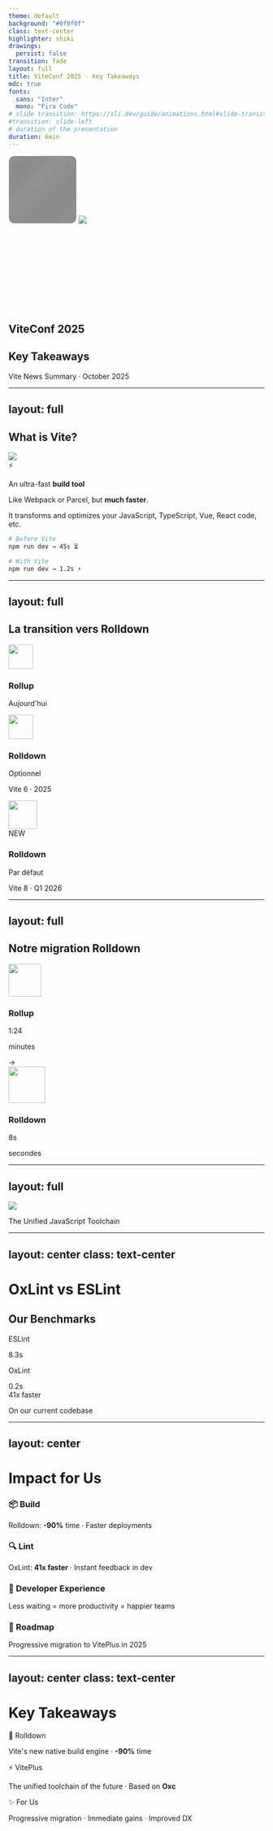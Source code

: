 ```yaml
---
theme: default
background: "#0f0f0f"
class: text-center
highlighter: shiki
drawings:
  persist: false
transition: fade
layout: full
title: ViteConf 2025 - Key Takeaways
mdc: true
fonts:
  sans: "Inter"
  mono: "Fira Code"
# slide transition: https://sli.dev/guide/animations.html#slide-transitions
#transition: slide-left
# duration of the presentation
duration: 6min
---
```


<div class="relative flex items-center justify-center" style="height: 300px;">
  <div class="absolute top--20 right-0 w-128 h-128 opacity-70" style="background: radial-gradient(circle at center, #00d4ff, #0ea5e9 30%, transparent 65%); filter: blur(80px);"></div>
  <div class="absolute bottom--20 left-0 w-128 h-128 opacity-70" style="background: radial-gradient(circle at center, #bd34fe, #7a23a1 30%, transparent 65%); filter: blur(80px);"></div>
  <div class="relative">
    <svg width="134" height="134" viewBox="0 0 134 134" fill="none" xmlns="http://www.w3.org/2000/svg" data-v-d1354460=""><g data-v-d1354460=""><rect class="vite-chip__background" x="1" y="1" width="132" height="132" rx="10" fill="black" fill-opacity="0.3" data-v-d1354460=""></rect><rect class="vite-chip__highlight" x="1" y="1" width="132" height="132" rx="10" fill="url(#linear-vite-chip-highlight)" fill-opacity="0.1" data-v-d1354460=""></rect><rect x="1" y="1" width="132" height="132" rx="10" stroke="#111111" stroke-opacity="0.2" stroke-width="1" data-v-d1354460=""></rect></g><g opacity="0.6" data-v-d1354460=""><rect x="1" y="1" width="132" height="132" rx="10" fill="#1E1E1E" fill-opacity="0.4" data-v-d1354460=""></rect><rect x="1" y="1" width="132" height="132" rx="10" stroke="url(#radial-edge)" stroke-width="1.15417" data-v-d1354460=""></rect><rect x="1" y="1" width="132" height="132" rx="10" stroke="url(#radial-edge-2)" stroke-opacity="0.1" stroke-width="1.15417" data-v-d1354460=""></rect></g><defs data-v-d1354460=""><linearGradient id="linear-vite-chip-highlight" x1="6.92498" y1="15.5812" x2="113.685" y2="116.571" gradientUnits="userSpaceOnUse" data-v-d1354460=""><stop offset="0" stop-opacity="0" data-v-d1354460=""></stop><stop offset="0.37" stop-color="white" data-v-d1354460=""></stop><stop offset="1" stop-opacity="0" data-v-d1354460=""></stop></linearGradient><radialGradient id="radial-edge" cx="0" cy="0" r="1" gradientUnits="userSpaceOnUse" gradientTransform="translate(95.2187 56.5541) rotate(110.653) scale(80.173)" data-v-d1354460=""><stop offset="0" stop-color="white" data-v-d1354460=""></stop><stop offset="1" stop-opacity="0" data-v-d1354460=""></stop></radialGradient><radialGradient id="radial-edge-2" cx="0" cy="0" r="1" gradientUnits="userSpaceOnUse" gradientTransform="translate(8.65624 122.919) rotate(-21.5713) scale(80.0504)" data-v-d1354460=""><stop offset="0" stop-color="white" data-v-d1354460=""></stop><stop offset="1" stop-opacity="0" data-v-d1354460=""></stop></radialGradient></defs></svg>
    <img class="absolute top-6 left-7 w-20" src="./public/assets/vite-logo.svg" />
  </div>
</div>
<h2 class="mt--8">ViteConf 2025</h2>

## Key Takeaways

<div class="opacity-70 text-sm mt-8">
Vite News Summary · October 2025
</div>

<!--
**SPEAKER NOTES - Slide 1 (30s)**

Hello everyone! Three weeks ago, I had the opportunity to attend ViteConf.

For those unfamiliar with Vite, I'll quickly explain what it is, then we'll look at the major announcements that will impact how we develop in the coming months.
-->

---
layout: full
---

<div 
  class="transition transition-500 mt-20 text-center scale-200"
  :class="$clicks > 0 && 'translate-x--90 scale-80 op80'"
>
    <h2>What is Vite?</h2>
</div>

<div class="grid grid-cols-2 gap-12 mt-12 items-center">
  <div class="text-left space-y-4">
    <div v-click="1" class="flex items-start gap-4">
      <img class="absolute right-0 top-0" src="./public/assets/fg.webp" />
      <div class="flex items-center gap-4 mt--4">
        <div class="text-4xl font-bold bg-gradient-to-r from-violet-400 to-yellow-400 bg-clip-text text-transparent">
          ⚡️
        </div>
        <p class="text-xl opacity-90 w-100">An ultra-fast <strong>build tool</strong></p>
      </div>
    </div>
  </div>

  <div class="text-left space-y-4">
    <div v-click="2" class="text-lg opacity-80 leading-relaxed">
      <p>Like Webpack or Parcel, but <strong>much faster</strong>.</p>
    </div>
    <div v-click="3" class="text-lg opacity-80 leading-relaxed">
      <p>It transforms and optimizes your JavaScript, TypeScript, Vue, React code, etc.</p>
    </div>
  </div>
</div>

<div v-click="4" class="text-left">

```bash
# Before Vite
npm run dev → 45s ⏳

# With Vite
npm run dev → 1.2s ⚡️
```

</div>

<!--
**SPEAKER NOTES - Slide 2 (30s)**

So Vite, to put it simply: it's a build tool.

You know, the tools that take your source code and transform it to work in the browser. Like Webpack that some of you may know.

The difference? Vite is MUCH faster.

Concretely: where a project took 45 seconds to start in development, with Vite it's 1 second.

This speed is what made it explode in adoption - today, it's become the standard for new web projects.

And the announcements from this ViteConf make Vite even faster.
-->

---
layout: full
---

<div class="flex items-center justify-center h-full">
  <div class="w-full max-w-6xl px-16">

  <h2 class="text-center mb-20">La transition vers Rolldown</h2>

<div class="relative">
  <div class="absolute top-12 left-0 right-0 h-0.5 bg-gradient-to-r from-violet-500 via-yellow-500 to-green-500 opacity-30"></div>

  <div class="grid grid-cols-3 gap-8">

<div v-click="1" class="relative flex flex-col items-center">
  <div class="w-24 h-24 rounded-full bg-violet-500 bg-opacity-20 border-2 border-violet-500 flex items-center justify-center mb-6 relative z-10">
    <img src="./public/assets/rollup-logo.svg" width="48" />
  </div>
  <h3 class="text-xl font-bold text-violet-400 mb-2">Rollup</h3>
  <p class="text-sm opacity-60 text-center">Aujourd'hui</p>
</div>

<div v-click="2" class="relative flex flex-col items-center">
  <div class="w-24 h-24 rounded-full bg-yellow-500 bg-opacity-20 border-2 border-yellow-500 flex items-center justify-center mb-6 relative z-10">
    <img src="./public/assets/lightning-down.svg" width="48" />
  </div>
  <h3 class="text-xl font-bold text-yellow-400 mb-2">Rolldown</h3>
  <p class="text-sm opacity-80 text-center font-semibold">Optionnel</p>
  <p class="text-sm opacity-60 text-center mt-1">Vite 6 · 2025</p>
</div>

<div v-click="3" class="relative flex flex-col items-center">
  <div class="w-28 h-28 rounded-full bg-green-500 bg-opacity-30 border-3 border-green-400 flex items-center justify-center mb-6 relative z-10 shadow-lg shadow-green-500/50">
    <img src="./public/assets/lightning-down.svg" width="56" />
  </div>
  <div class="absolute top--2 right-4 px-2 py-1 bg-green-500 rounded-full text-xs font-bold animate-pulse">
    NEW
  </div>
  <h3 class="text-2xl font-bold text-green-400 mb-2">Rolldown</h3>
  <p class="text-base opacity-90 text-center font-bold text-green-300">Par défaut</p>
  <p class="text-sm opacity-70 text-center mt-1 font-semibold">Vite 8 · Q1 2026</p>
</div>

  </div>
</div>

  </div>
</div>

<!--
**SPEAKER NOTES - Slide 3 (45s)**

Première annonce majeure : la transition vers Rolldown.

Rolldown est le nouveau bundler qui va remplacer Rollup dans Vite. C'est une réécriture complète en Rust pour des performances maximales.

La migration se fera progressivement :
- Aujourd'hui, Vite utilise Rollup, le bundler historique.
- À partir de Vite 6 début 2025, Rolldown sera disponible en option pour ceux qui veulent tester.
- Et à partir de Vite 8 au Q1 2026, Rolldown deviendra le choix par défaut.

Cette transition progressive permet à l'écosystème de s'adapter en douceur. Et comme vous allez le voir sur la prochaine slide, les gains de performance sont spectaculaires.
-->

---
layout: full
---

<div class="flex items-center justify-center h-full">
  <div class="w-full max-w-6xl px-16">
    <h2 v-hide class="text-center mb-16">Notre migration Rolldown</h2>
    <div :class="$clicks >=4 ? 'scale-50' : 'scale-100'" class="relative">
      <div class="flex justify-center items-center gap-16 mb-16">
        <div v-click="1" class="flex flex-col items-center">
          <div class="w-32 h-32 rounded-full bg-red-500 bg-opacity-20 border-2 border-red-500 flex items-center justify-center mb-6 relative z-10">
            <img src="./public/assets/rollup-logo.svg" width="64" />
          </div>
          <h3 class="text-xl font-bold text-red-400 mb-3">Rollup</h3>
          <div class="text-5xl font-bold opacity-80">
            1:24
          </div>
          <p class="text-sm opacity-50 mt-2">minutes</p>
        </div>
        <div v-click="2" class="text-6xl opacity-40">
          →
        </div>
        <div v-click="3" class="flex flex-col items-center">
          <div class="w-36 h-36 rounded-full bg-yellow-500 bg-opacity-25 border-3 border-yellow-400 flex items-center justify-center mb-6 relative z-10 shadow-lg shadow-yellow-500/40">
            <img src="./public/assets/lightning-down.svg" width="72" />
          </div>
          <h3 class="text-2xl font-bold text-yellow-400 mb-3">Rolldown</h3>
          <div class="text-6xl font-bold bg-gradient-to-r from-orange-400 to-yellow-400 bg-clip-text text-transparent">
            8s
          </div>
          <p class="text-sm opacity-60 mt-2 font-semibold">secondes</p>
        </div>
      </div>
      <div v-click="4" class="text-center mt-20">
        <template v-if="$clicks >= 4">
        <p>Moulining time reduced :</p>
          <AnimateNumber v-slot="{ number, target }" :value="97.4" :duration="500">
            <div
              class="text-8xl font-mono font-bold bg-gradient-to-r from-orange-400 to-yellow-400 bg-clip-text text-transparent"
              :style="{ transform: `scale(${1 + (number / target / 4)})` }"
            >
              {{ number.toFixed(1).padStart(4, '0') }}%
            </div>
          </AnimateNumber>
        </template>
      </div>
    </div>
  </div>
</div>

<!--
**SPEAKER NOTES - Slide 4 (45s)**

Nous avons testé Rolldown sur notre codebase, et les résultats sont spectaculaires.

Temps de build AVANT avec Rollup : 1 minute 39 secondes.

Temps de build APRÈS avec Rolldown : 7 secondes.

Ça représente une réduction de 97.4% du temps de build.

Concrètement, qu'est-ce que ça change ?

Pour les développeurs : vous itérez plus vite. Vous faites un changement, vous testez, c'est quasi instantané.

Pour les déploiements : on économise presque 2 minutes par build. Sur une journée avec 50 déploiements, ça fait 1h30 économisées rien que sur les builds.

Et ce n'est qu'avec Rolldown. Il y a encore mieux avec VitePlus.
-->

---
layout: full
---

<div class="flex items-center justify-center h-full">
  <div class="text-center">
    <div v-click="1" class="mb-8">
      <img src="./public/assets/vite+.svg" class="h-32 mx-auto" />
    </div>
    <p v-click="2" class="text-xl opacity-70 font-light mt-12">
      The Unified JavaScript Toolchain
    </p>
  </div>
</div>

<!--
**SPEAKER NOTES - Slide 5 (30s)**

Et maintenant, l'annonce la plus importante de ViteConf : VitePlus.

VitePlus, c'est la vision d'unifier tous nos outils de développement JavaScript en un seul toolchain ultra-rapide.

Aujourd'hui, nous utilisons de nombreux outils différents : Vite pour le build, ESLint pour le linting, Prettier pour le formatting, Vitest pour les tests... Chacun avec sa propre configuration.

VitePlus promet de tout regrouper en un seul outil. Voyons comment sur la slide suivante.
-->

---
layout: center
class: text-center
---

# OxLint vs ESLint

## Our Benchmarks

<div class="mt-12 grid grid-cols-2 gap-16 max-w-4xl mx-auto">

<div>
<p class="text-sm opacity-60 uppercase tracking-wider mb-4">ESLint</p>
<div class="text-7xl font-bold opacity-40">
8.3s
</div>
</div>

<div v-click="1">
<p class="text-sm opacity-60 uppercase tracking-wider mb-4">OxLint</p>
<div class="text-7xl font-bold bg-gradient-to-r from-green-400 to-yellow-400 bg-clip-text text-transparent">
0.2s
</div>
</div>

</div>

<div v-click="2" class="mt-16">
<div class="text-5xl font-bold text-green-400">
41x faster
</div>
<p class="text-lg opacity-70 mt-4">On our current codebase</p>
</div>

<!--
**SPEAKER NOTES - Slide 6 (45s)**

So, OxLint is the modern replacement for ESLint. We tested it on our code.

Results:
- ESLint took 8.3 seconds to analyze our code
- OxLint: 0.2 seconds

That's 41 times faster.

Why does it matter?

For developers: your editor shows errors in real-time, without lag.

For CI: we can lint more often without slowing down pipelines.

And OxLint detects more issues than ESLint - it implements TypeScript ESLint rules natively.

Same for OxFmt which replaces Prettier: same performance difference.
-->

---
layout: center
---

# Impact for Us

<div class="flex flex-wrap gap-12 mt-12 max-w-4xl mx-auto text-left">

<div v-click="1" class="p-6 w-96 h-48 bg-gray-800 bg-opacity-10 rounded-xl border-l-4 border-violet-400">
<h3 class="text-2xl font-bold mb-3 text-violet-300">📦 Build</h3>
<p class="text-lg opacity-90">Rolldown: <strong>-90%</strong> time · Faster deployments</p>
</div>

<div v-click="2" class="p-6 w-96 h-48 bg-gray-800 bg-opacity-10 rounded-xl border-l-4 border-yellow-400">
<h3 class="text-2xl font-bold mb-3 text-yellow-300">🔍 Lint</h3>
<p class="text-lg opacity-90">OxLint: <strong>41x faster</strong> · Instant feedback in dev</p>
</div>

<div v-click="3" class="p-6 w-96 h-48 bg-gray-800 bg-opacity-10 rounded-xl border-l-4 border-green-400">
<h3 class="text-2xl font-bold mb-3 text-green-300">🎯 Developer Experience</h3>
<p class="text-lg opacity-90">Less waiting = more productivity = happier teams</p>
</div>

<div v-click="4" class="p-6 w-96 h-48 bg-gray-800 bg-opacity-10 rounded-xl border-l-4 border-blue-400">
<h3 class="text-2xl font-bold mb-3 text-blue-300">🚀 Roadmap</h3>
<p class="text-lg opacity-90">Progressive migration to VitePlus in 2025</p>
</div>

</div>

<!--
**SPEAKER NOTES - Slide 7 (45s)**

So concretely, what are the key takeaways for us?

On BUILD: with Rolldown, we divide our build times by 10. This directly impacts our deployments and development velocity.

On LINT: OxLint is 41 times faster. This means less waiting, less friction, almost instantaneous feedback in the editor.

On overall DEVELOPER EXPERIENCE: all these gains accumulate. When you wait less, you iterate faster, you're less frustrated, you're more productive.

And on our ROADMAP: we'll progressively migrate to these tools in 2025. Rolldown is already tested and ready. VitePlus will arrive mid-year.

The JavaScript ecosystem is undergoing a major overhaul of its fundamental tools. And that's excellent news for all of us.
-->

---
layout: center
class: text-center
---

# Key Takeaways

<div class="mt-16 max-w-3xl mx-auto space-y-8">

<div v-click="1" class="text-3xl font-bold">
🚀 <span class="bg-gradient-to-r from-violet-400 to-yellow-400 bg-clip-text text-transparent">Rolldown</span>
</div>
<p v-click="1" class="text-xl opacity-80">Vite's new native build engine · <strong>-90%</strong> time</p>

<div v-click="2" class="text-3xl font-bold mt-8">
⚡️ <span class="bg-gradient-to-r from-yellow-400 to-green-400 bg-clip-text text-transparent">VitePlus</span>
</div>
<p v-click="2" class="text-xl opacity-80">The unified toolchain of the future · Based on <strong>Oxc</strong></p>

<div v-click="3" class="text-3xl font-bold mt-8">
✨ <span class="bg-gradient-to-r from-green-400 to-blue-400 bg-clip-text text-transparent">For Us</span>
</div>
<p v-click="3" class="text-xl opacity-80">Progressive migration · Immediate gains · Improved DX</p>

</div>

<!-- <div v-click="4" class="mt-16 text-sm opacity-50"> -->
<!-- Questions? -->
<!-- </div> -->

<!--
**SPEAKER NOTES - Slide 8 (30s)**

So, to summarize in 3 points:

1. ROLLDOWN: Vite's new core, written in Rust, which divides our build times by 10. It's available from early 2025.

2. VITEPLUS: the vision of a unified toolchain that replaces all our current tools. Based on Oxc, 10 to 100 times faster. Public alpha mid-2025.

3. FOR US: we'll migrate progressively, we already have measured gains on our codebase, and it will directly improve our daily development experience.

The JavaScript ecosystem is entering a new era of performance thanks to Rust. It's a major paradigm shift.

Thank you for your attention. Any questions?
-->
